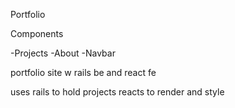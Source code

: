 Portfolio 

Components

-Projects
-About
-Navbar


portfolio site w rails be and react fe 

uses rails to hold projects 
reacts to render and style